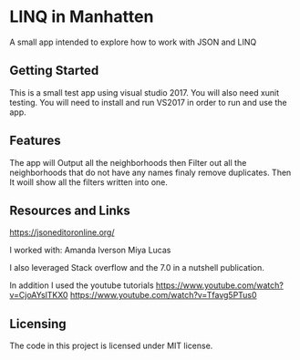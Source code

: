 # LINQ in Manhatten

A small app intended to explore how to work with JSON and LINQ

## Getting Started

This is a small test app using visual studio 2017. 
You will also need xunit testing. 
You will need to install and run VS2017 in order to run and use the app.

## Features

The app will Output all the neighborhoods then Filter out all the neighborhoods that do not have any names finaly remove duplicates. Then It woill show all the filters written into one. 

## Resources and Links

https://jsoneditoronline.org/

I worked with:
Amanda Iverson
Miya Lucas

I also leveraged Stack overflow and the 7.0 in a nutshell publication.

In addition I used the youtube tutorials
https://www.youtube.com/watch?v=CjoAYslTKX0
https://www.youtube.com/watch?v=Tfavg5PTus0


## Licensing

The code in this project is licensed under MIT license.